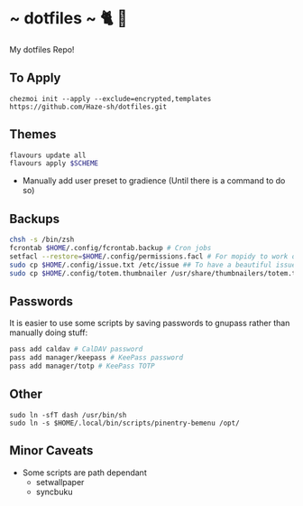 # ~ dotfiles ~ 🐈 🍻

My dotfiles Repo!


## To Apply

```
chezmoi init --apply --exclude=encrypted,templates https://github.com/Haze-sh/dotfiles.git
```

## Themes

```bash
flavours update all
flavours apply $SCHEME
```

- Manually add user preset to gradience (Until there is a command to do so)

## Backups

```bash
chsh -s /bin/zsh
fcrontab $HOME/.config/fcrontab.backup # Cron jobs
setfacl --restore=$HOME/.config/permissions.facl # For mopidy to work on local files
sudo cp $HOME/.config/issue.txt /etc/issue ## To have a beautiful issue
sudo cp $HOME/.config/totem.thumbnailer /usr/share/thumbnailers/totem.thumbnailer # Better thumbnails
```

## Passwords

It is easier to use some scripts by saving passwords to gnupass rather than manually doing stuff:

```bash
pass add caldav # CalDAV password
pass add manager/keepass # KeePass password
pass add manager/totp # KeePass TOTP
```

## Other

```
sudo ln -sfT dash /usr/bin/sh
sudo ln -s $HOME/.local/bin/scripts/pinentry-bemenu /opt/
```

## Minor Caveats

- Some scripts are path dependant
	* setwallpaper
	* syncbuku
